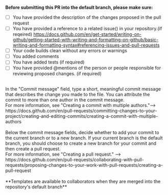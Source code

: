 **Before submitting this PR into the default branch, please make sure:** <br>

- [ ] You have provided the description of the changes proposed in the pull request <br>
- [ ] You have provided a reference to a related issue() in your repository.(if reqeired) https://docs.github.com/en/get-started/writing-on-github/getting-started-with-writing-and-formatting-on-github/basic-writing-and-formatting-syntax#referencing-issues-and-pull-requests <br>
- [ ] Your code builds clean without any errors or warnings <br>
- [ ] You added comments <br>
- [ ] You have added tests (if required) <br>
- [ ] You have provided @mentions of the person or people responsible for reviewing proposed changes. (if required) <br>
<br>
In the "Commit message" field, type a short, meaningful commit message that describes the change you made to the file. You can attribute the commit to more than one author in the commit message. <br>For more information, see "Creating a commit with multiple authors."--><br> https://docs.github.com/en/pull-requests/committing-changes-to-your-project/creating-and-editing-commits/creating-a-commit-with-multiple-authors <br>
<br>
Below the commit message fields, decide whether to add your commit to the current branch or to a new branch. If your current branch is the default branch, you should choose to create a new branch for your commit and then create a pull request. <br> For more information, see "Creating a pull request." --> <br>
https://docs.github.com/en/pull-requests/collaborating-with-pull-requests/proposing-changes-to-your-work-with-pull-requests/creating-a-pull-request <br>
<br>
**Templates are available to collaborators when they are merged into the repository's default branch**
